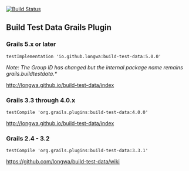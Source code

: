 [![Build Status](https://api.travis-ci.org/longwa/build-test-data.png?branch=master)](https://travis-ci.org/longwa/build-test-data)

## Build Test Data Grails Plugin
### Grails 5.x or later
`testImplementation 'io.github.longwa:build-test-data:5.0.0'`

_Note: The Group ID has changed but the internal package name remains grails.buildtestdata.*_

http://longwa.github.io/build-test-data/index

### Grails 3.3 through 4.0.x

`testCompile 'org.grails.plugins:build-test-data:4.0.0'`

http://longwa.github.io/build-test-data/index

### Grails 2.4 - 3.2

`testCompile 'org.grails.plugins:build-test-data:3.3.1'`

https://github.com/longwa/build-test-data/wiki
